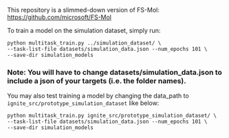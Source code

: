 This repository is a slimmed-down version of FS-Mol: https://github.com/microsoft/FS-Mol

To train a model on the simulation dataset, simply run:
```
python multitask_train.py ../simulation_dataset/ \
--task-list-file datasets/simulation_data.json --num_epochs 101 \
--save-dir simulation_models
```

### Note: You will have to change datasets/simulation_data.json to include a json of your targets (i.e. the folder names).

You may also test training a model by changing the data_path to ```ignite_src/prototype_simulation_dataset``` like below:
```
python multitask_train.py ignite_src/prototype_simulation_dataset/ \
--task-list-file datasets/simulation_data.json --num_epochs 101 \
--save-dir simulation_models
```